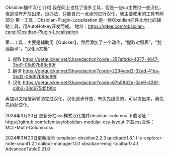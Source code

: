 Obsidian插件汉化
介绍
我在网上也找了很多工具，但是一些up主做过一些汉化，但是没有开放出来，没办法，只能自己一点点的进行汉化，我主要使用的工具有两部分
第一工具：Obsidian-Plugin-Localization 是一款Obsidian插件本地化的辅助工具，用AutoHotkey开发而成。
地址：https://gitee.com/obsidian-canzi/Obsidian-Plugin-Localization

第二工具：主要是辅助用【Quicker】，然后添加了三个动作，“提取对照表”，“划选翻译”，“汉化js文档”
1. 提取
https://getquicker.net/Sharedaction?code=357afddd-4377-4647-3bd1-08d97b88c89f
2. 翻译
https://getquicker.net/Sharedaction?code=2294eed2-32ed-41ba-3bd2-08d97b88c89f
3. 汉化
https://getquicker.net/Sharedaction?code=67b5842e-0ae9-426f-c8b3-08d975d5f90c

再加以文档搜索辅助完成汉化，汉化逐步开放，有优先级高的，可以提出来，我优先协助汉化。

2024年3月20日
更新分栏css样式汉化插件obsidian-columns
下载地址：https://github.com/efemkay/obsidian-modular-css-layout
下载css文件：MCL-Multi-Column.css

2024年3月20日更新版本
templater-obsidian2.2.3
quickadd1.8.1
file-explorer-note-count1.2.1
callout-manager1.0.1
obsidian-emoji-toolbar0.4.1
AdvancedTable0.21.0
